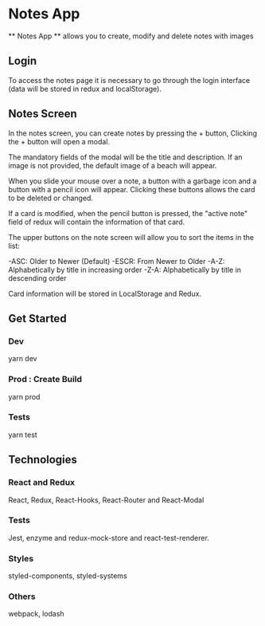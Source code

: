 # Notes App

** Notes App ** allows you to create, modify and delete notes with images

## Login

To access the notes page it is necessary to go through the login interface (data will be stored in redux and localStorage).

## Notes Screen

In the notes screen, you can create notes by pressing the + button, Clicking the + button will open a modal.

The mandatory fields of the modal will be the title and description. If an image is not provided, the default image of a beach will appear.

When you slide your mouse over a note, a button with a garbage icon and a button with a pencil icon will appear. Clicking these buttons allows the card to be deleted or changed.

If a card is modified, when the pencil button is pressed, the "active note" field of redux will contain the information of that card.

The upper buttons on the note screen will allow you to sort the items in the list:

-ASC: Older to Newer (Default)
-ESCR: From Newer to Older
-A-Z: Alphabetically by title in increasing order
-Z-A: Alphabetically by title in descending order

Card information will be stored in LocalStorage and Redux.

## Get Started

### Dev

yarn dev

### Prod : Create Build

yarn prod

### Tests

yarn test

## Technologies

### React and Redux

React, Redux, React-Hooks, React-Router and React-Modal

### Tests

Jest, enzyme and redux-mock-store and react-test-renderer.

### Styles

styled-components, styled-systems

### Others

webpack, lodash
